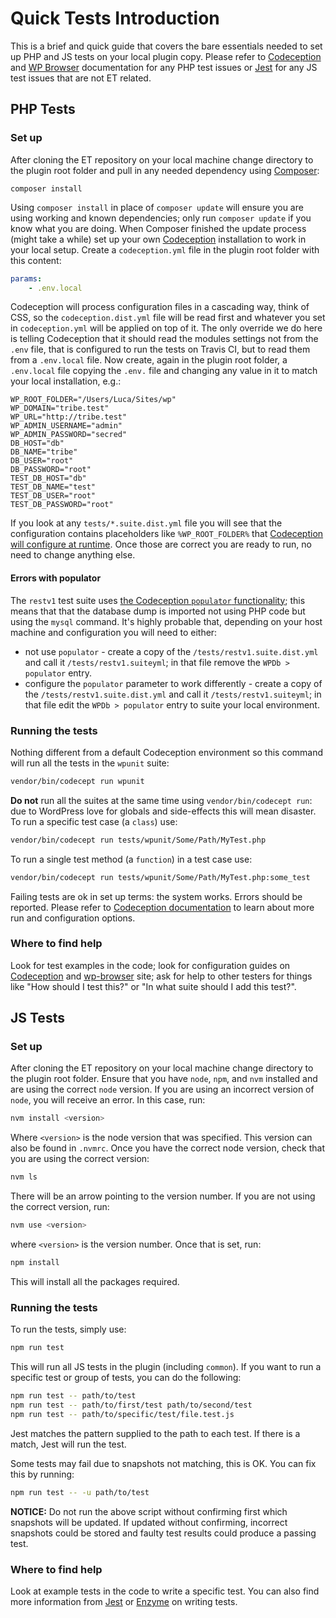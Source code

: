 # Quick Tests Introduction

This is a brief and quick guide that covers the bare essentials needed to set up PHP and JS tests on your local plugin copy.
Please refer to [Codeception](http://codeception.com/docs) and [WP Browser](https://github.com/lucatume/wp-browser) documentation for any PHP test issues or [Jest](https://jestjs.io/docs/en/getting-started) for any JS test issues that are not ET related.

## PHP Tests

### Set up
After cloning the ET repository on your local machine change directory to the plugin root folder and pull in any needed dependency using [Composer](https://getcomposer.org/):

	composer install

Using `composer install` in place of `composer update` will ensure you are using working and known dependencies; only run `composer update` if you know what you are doing.
When Composer finished the update process (might take a while) set up your own [Codeception](http://codeception.com/) installation to work in your local setup.
Create a `codeception.yml` file in the plugin root folder with this content:

```yaml
params:
	- .env.local
```

Codeception will process configuration files in a cascading way, think of CSS, so the `codeception.dist.yml` file will be read first and whatever you set in `codeception.yml` will be applied on top of it.
The only override we do here is telling Codeception that it should read the modules settings not from the `.env` file, that is configured to run the tests on Travis CI, but to read them from a `.env.local` file.
Now create, again in the plugin root folder, a `.env.local` file copying the `.env.` file and changing any value in it to match your local installation, e.g.:

```
WP_ROOT_FOLDER="/Users/Luca/Sites/wp"
WP_DOMAIN="tribe.test"
WP_URL="http://tribe.test"
WP_ADMIN_USERNAME="admin"
WP_ADMIN_PASSWORD="secred"
DB_HOST="db"
DB_NAME="tribe"
DB_USER="root"
DB_PASSWORD="root"
TEST_DB_HOST="db"
TEST_DB_NAME="test"
TEST_DB_USER="root"
TEST_DB_PASSWORD="root"
```

If you look at any `tests/*.suite.dist.yml` file you will see that the configuration contains placeholders like `%WP_ROOT_FOLDER%` that [Codeception will configure at runtime](http://codeception.com/docs/06-ModulesAndHelpers#Dynamic-Configuration-With-Parameters).
Once those are correct you are ready to run, no need to change anything else.

#### Errors with populator
The `restv1` test suite uses [the Codeception `populator` functionality](https://codeception.com/docs/modules/Db#Populator); this means that that the database dump is imported not using PHP code but using the `mysql` command.
It's highly probable that, depending on your host machine and configuration you will need to either:
* not use `populator` - create a copy of the `/tests/restv1.suite.dist.yml` and call it `/tests/restv1.suiteyml`; in that file remove the `WPDb > populator` entry.
* configure the `populator` parameter to work differently - create a copy of the `/tests/restv1.suite.dist.yml` and call it `/tests/restv1.suiteyml`; in that file edit the `WPDb > populator` entry to suite your local environment.

### Running the tests
Nothing different from a default Codeception environment so this command will run all the tests in the `wpunit` suite:

```bash
vendor/bin/codecept run wpunit
```

**Do not** run all the suites at the same time using `vendor/bin/codecept run`: due to WordPress love for globals and side-effects this will mean disaster.
To run a specific test case (a `class`) use:

```bash
vendor/bin/codecept run tests/wpunit/Some/Path/MyTest.php
```

To run a single test method (a `function`) in a test case use:

```bash
vendor/bin/codecept run tests/wpunit/Some/Path/MyTest.php:some_test
```

Failing tests are ok in set up terms: the system works. Errors should be reported.
Please refer to [Codeception documentation](http://codeception.com/docs) to learn about more run and configuration options.

### Where to find help
Look for test examples in the code; look for configuration guides on [Codeception](http://codeception.com/ "Codeception - BDD-style PHP testing.") and [wp-browser](https://github.com/lucatume/wp-browser "lucatume/wp-browser · GitHub")  site; ask for help to other testers for things like "How should I test this?" or "In what suite should I add this test?".

## JS Tests

### Set up
After cloning the ET repository on your local machine change directory to the plugin root folder. Ensure that you have `node`, `npm`, and `nvm` installed and are using the correct `node` version. If you are using an incorrect version of `node`, you will receive an error. In this case, run:

```bash
nvm install <version>
```

Where `<version>` is the node version that was specified. This version can also be found in `.nvmrc`. Once you have the correct node version, check that you are using the correct version:

```bash
nvm ls
```

There will be an arrow pointing to the version number. If you are not using the correct version, run:

```bash
nvm use <version>
```

where `<version>` is the version number. Once that is set, run:

```bash
npm install
```

This will install all the packages required.

### Running the tests
To run the tests, simply use:

```bash
npm run test
```

This will run all JS tests in the plugin (including `common`). If you want to run a specific test or group of tests, you can do the following:

```bash
npm run test -- path/to/test
npm run test -- path/to/first/test path/to/second/test
npm run test -- path/to/specific/test/file.test.js
```

Jest matches the pattern supplied to the path to each test. If there is a match, Jest will run the test.

Some tests may fail due to snapshots not matching, this is OK. You can fix this by running:

```bash
npm run test -- -u path/to/test
```

**NOTICE:** Do not run the above script without confirming first which snapshots will be updated. If updated without confirming, incorrect snapshots could be stored and faulty test results could produce a passing test.

### Where to find help
Look at example tests in the code to write a specific test. You can also find more information from [Jest](https://jestjs.io/docs/en/getting-started) or [Enzyme](https://airbnb.io/enzyme/docs/api/) on writing tests.
